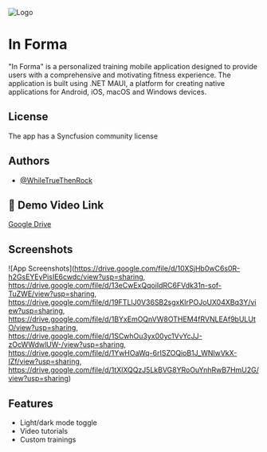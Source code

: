 
![Logo](https://firebasestorage.googleapis.com/v0/b/logingym-1df51.appspot.com/o/splashicon.png?alt=media&token=de5cfff5-bdca-4c93-92e0-7e60afc49943)


# In Forma

"In Forma" is a personalized training mobile application designed to provide users with a comprehensive and motivating fitness experience. The application is built using .NET MAUI, a platform for creating native applications for Android, iOS, macOS and Windows devices.
## License

The app has a Syncfusion community license


## Authors

- [@WhileTrueThenRock](https://github.com/WhileTrueThenRock)


## 🔗 Demo Video Link
[Google Drive](https://drive.google.com/file/d/1XzVHMvIdMGHc1VhWHiOeDyKHXGtkZOl1/view)

## Screenshots

![App Screenshots](https://drive.google.com/file/d/10XSjHb0wC6s0R-h2GsEYEyPisIE6cwdc/view?usp=sharing, https://drive.google.com/file/d/13eCwExQqoiIdRC6FVdk31n-sof-TuZWE/view?usp=sharing, https://drive.google.com/file/d/19FTLlJ0V36SB2sgxKIrPOJoUX04XBq3Y/view?usp=sharing, https://drive.google.com/file/d/1BYxEmOQnVW8OTHEM4fRVNLEAf9bULUtO/view?usp=sharing, https://drive.google.com/file/d/1SCwhOu3yx00yc1VvYcJJ-zOcWWdwlUW-/view?usp=sharing, https://drive.google.com/file/d/1YwHOaWq-6rISZOQioB1J_WNlwVkX-IZf/view?usp=sharing, https://drive.google.com/file/d/1tXlXQQzJ5LkBVG8YRoOuYnhRwB7HmU2G/view?usp=sharing)


## Features

- Light/dark mode toggle
- Video tutorials
- Custom trainings

